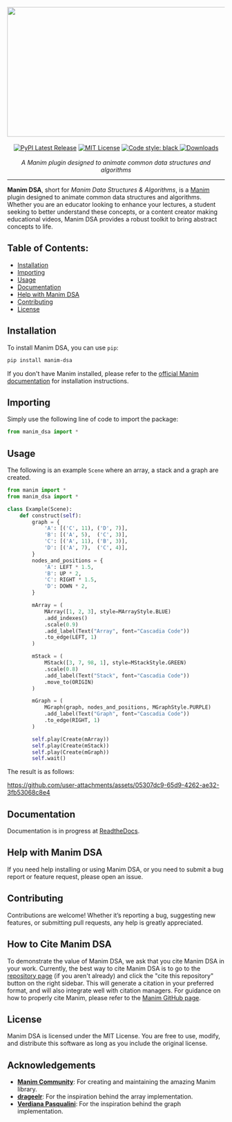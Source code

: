 <p align="center">
    <a><img src="https://github.com/user-attachments/assets/7d18b40d-e455-4d2d-8a86-39b16401bbf0" width="525" height="300"></a>
    <br />
    <br />
    <a href="https://pypi.org/project/manim-dsa/"><img src="https://img.shields.io/pypi/v/manim-dsa.svg?style=flat&logo=pypi" alt="PyPI Latest Release"></a>
    <a href="http://choosealicense.com/licenses/mit/"><img src="https://img.shields.io/badge/license-MIT-red.svg?style=flat" alt="MIT License"></a>
    <a href="https://github.com/psf/black"><img src="https://img.shields.io/badge/code%20style-black-000000.svg" alt="Code style: black">
    <a href="https://pepy.tech/project/manim-dsa"><img src="https://pepy.tech/badge/manim-dsa" alt="Downloads"> </a>
    <br />
    <br />
    <i>A Manim plugin designed to animate common data structures and algorithms</i>
</p>
<hr />

**Manim DSA**, short for _Manim Data Structures & Algorithms_, is a [Manim](https://www.manim.community/) plugin designed to animate common data structures and algorithms. Whether you are an educator looking to enhance your lectures, a student seeking to better understand these concepts, or a content creator making educational videos, Manim DSA provides a robust toolkit to bring abstract concepts to life.

## Table of Contents:

- [Installation](#installation)
- [Importing](#importing)
- [Usage](#usage)
- [Documentation](#documentation)
- [Help with Manim DSA](#help-with-manim-dsa)
- [Contributing](#contributing)
- [License](#license)

## Installation

To install Manim DSA, you can use `pip`:

```bash
pip install manim-dsa
```

If you don't have Manim installed, please refer to the [official Manim documentation](https://docs.manim.community/en/stable/installation.html) for installation instructions.

## Importing

Simply use the following line of code to import the package:

```py
from manim_dsa import *
```

## Usage

The following is an example `Scene` where an array, a stack and a graph are created.

```python
from manim import *
from manim_dsa import *

class Example(Scene):
    def construct(self):
        graph = {
            'A': [('C', 11), ('D', 7)],
            'B': [('A', 5),  ('C', 3)],
            'C': [('A', 11), ('B', 3)],
            'D': [('A', 7),  ('C', 4)],
        }
        nodes_and_positions = {
            'A': LEFT * 1.5,
            'B': UP * 2,
            'C': RIGHT * 1.5,
            'D': DOWN * 2,
        }

        mArray = (
            MArray([1, 2, 3], style=MArrayStyle.BLUE)
            .add_indexes()
            .scale(0.9)
            .add_label(Text("Array", font="Cascadia Code"))
            .to_edge(LEFT, 1)
        )

        mStack = (
            MStack([3, 7, 98, 1], style=MStackStyle.GREEN)
            .scale(0.8)
            .add_label(Text("Stack", font="Cascadia Code"))
            .move_to(ORIGIN)
        )

        mGraph = (
            MGraph(graph, nodes_and_positions, MGraphStyle.PURPLE)
            .add_label(Text("Graph", font="Cascadia Code"))
            .to_edge(RIGHT, 1)
        )

        self.play(Create(mArray))
        self.play(Create(mStack))
        self.play(Create(mGraph))
        self.wait()
```

The result is as follows:

https://github.com/user-attachments/assets/05307dc9-65d9-4262-ae32-3fb53068c8e4

## Documentation

Documentation is in progress at [ReadtheDocs](https://manim-dsa.readthedocs.io).

## Help with Manim DSA

If you need help installing or using Manim DSA, or you need to submit a bug report or feature request, please open an issue.

## Contributing

Contributions are welcome! Whether it’s reporting a bug, suggesting new features, or submitting pull requests, any help is greatly appreciated.

## How to Cite Manim DSA

To demonstrate the value of Manim DSA, we ask that you cite Manim DSA in your work. Currently, the best way to cite Manim DSA is to go to the [repository page](https://github.com/F4bbi/manim-dsa) (if you aren't already) and click the "cite this repository" button on the right sidebar. This will generate a citation in your preferred format, and will also integrate well with citation managers.
For guidance on how to properly cite Manim, please refer to the [Manim GitHub page](https://github.com/ManimCommunity/manim/blob/main/README.md#how-to-cite-manim).

## License

Manim DSA is licensed under the MIT License. You are free to use, modify, and distribute this software as long as you include the original license.

## Acknowledgements

- **[Manim Community](https://www.manim.community/)**: For creating and maintaining the amazing Manim library.
- **[drageelr](https://github.com/drageelr/manim-data-structures)**: For the inspiration behind the array implementation.
- **[Verdiana Pasqualini](https://verdianapasqualini.github.io/ManimGraphLibrary)**: For the inspiration behind the graph implementation.
